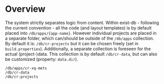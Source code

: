 Overview
========

The system strictly separates logic from content.
Within exist-db - following the current convention - all the code (and layout templates) is by default placed into
`/db/apps/{app-name}`. However individual projects are placed in a separate folder, which can/should be outside of the `/db/apps` collection.
By default it is: `/db/cr-projects` but it can be chosen freely (set in `build.properties`).
Additionally, a separate collection is foreseen for the actual (project-)data. This collection is by default `/db/cr-data`, but can also be customized (property: `data.dir`).

```
/db/apps/cr-xq-mets
/db/cr-data
/db/cr-projects
```

